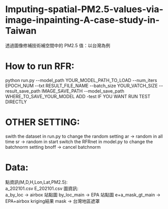 # Imputing-spatial-PM2.5-values-via-image-inpainting-A-case-study-in-Taiwan
透過圖像修補技術補空間中的 PM2.5 值：以台灣為例

# How to run RFR:

python run.py --model_path YOUR_MODEL_PATH_TO_LOAD --num_iters EPOCH_NUM --txt RESULT_FILE_NAME --batch_size YOUR_VATCH_SIZE --result_save_path IMAGE_SAVE_PATH --model_save_path WHERE_TO_SAVE_YOUR_MODEL
ADD -test IF YOU WANT RUN TEST DIRECTLY

# OTHER SETTING:

swith the dataset in run.py to change the random setting
ar -> random in all time
sr -> random in start
switch the RFRnet in model.py to change the batchnorm setting
bnoff -> cancel batchnorm

# Data:
點資訊(M,D,H,Lon,Lat,PM2.5):  
a_202101.csv
E_202101.csv
圖資訊:  
a_by_loc -> airbox 站點圖
by_loc_main -> EPA 站點圖
e+a_mask_gt_main -> EPA+airbox kriging結果
mask -> 台灣地區遮罩
